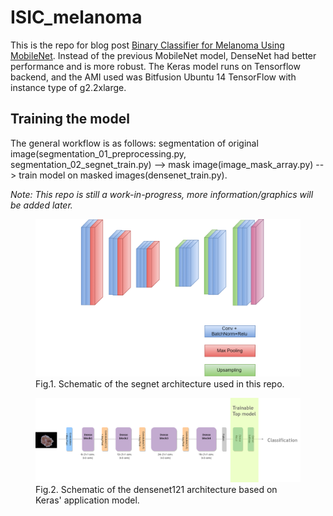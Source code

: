 # ISIC_melanoma

This is the repo for blog post <a href='http://yinniyu.github.io/posts/melanoma'>Binary Classifier for Melanoma Using MobileNet</a>. Instead of the previous MobileNet model, DenseNet had better performance and is more robust. The Keras model runs on Tensorflow backend, and the AMI used was Bitfusion Ubuntu 14 TensorFlow with instance type of g2.2xlarge. 

## Training the model
The general workflow is as follows: segmentation of original image(segmentation_01_preprocessing.py, segmentation_02_segnet_train.py) --> mask image(image_mask_array.py) --> train model on masked images(densenet_train.py).

<i>Note: This repo is still a work-in-progress, more information/graphics will be added later. </i>

<figure>
   <img src="graphics/segnet_schematic.png" alt="segnet" >
   <figcaption>Fig.1. Schematic of the segnet architecture used in this repo.</figcaption>
</figure> 
   

<figure>
   <img src="graphics/densenet_flow.png" alt="densenet" >
   <figcaption>Fig.2. Schematic of the densenet121 architecture based on Keras' application model.</figcaption>
</figure>
   
   
  
